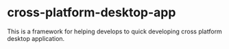 # cross-platform-desktop-app
This is a framework for helping develops to quick developing cross platform desktop application.

